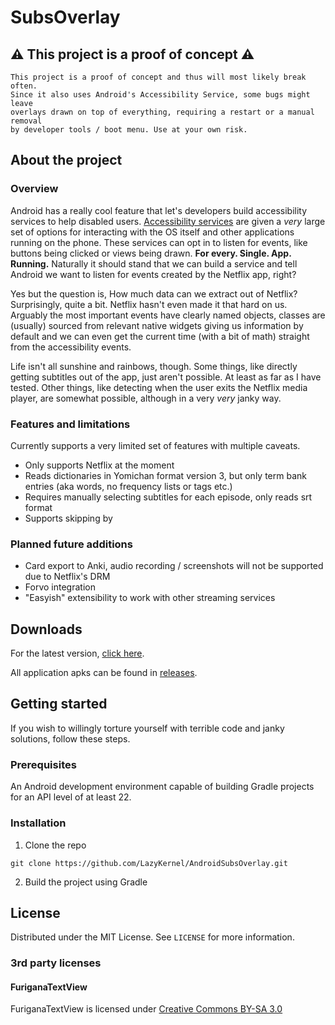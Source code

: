 # SubsOverlay

## :warning: This project is a proof of concept :warning:
```
This project is a proof of concept and thus will most likely break often. 
Since it also uses Android's Accessibility Service, some bugs might leave
overlays drawn on top of everything, requiring a restart or a manual removal
by developer tools / boot menu. Use at your own risk.
```

## About the project

### Overview
Android has a really cool feature that let's developers build accessibility services to help disabled users.
[Accessibility services](https://developer.android.com/reference/android/accessibilityservice/AccessibilityService) 
are given a *very* large set of options for interacting with the OS itself and other applications running on 
the phone. These services can opt in to listen for events, like buttons being clicked or views being drawn.
**For every. Single. App. Running.** Naturally it should stand that we can build a service and tell Android
we want to listen for events created by the Netflix app, right? 

Yes but the question is, How much data can we extract out of Netflix? Surprisingly, quite a bit. Netflix 
hasn't even made it that hard on us. Arguably the most important events have clearly named objects, classes 
are (usually) sourced from relevant native widgets giving us information by default and we can even get the 
current time (with a bit of math) straight from the accessibility events.

Life isn't all sunshine and rainbows, though. Some things, like directly getting subtitles out of the app,
just aren't possible. At least as far as I have tested. Other things, like detecting when the user exits
the Netflix media player, are somewhat possible, although in a very *very* janky way. 

### Features and limitations
Currently supports a very limited set of features with multiple caveats.

- Only supports Netflix at the moment
- Reads dictionaries in Yomichan format version 3, but only term bank entries 
  (aka words, no frequency lists or tags etc.)
- Requires manually selecting subtitles for each episode, only reads srt format
- Supports skipping by 

### Planned future additions
- Card export to Anki, audio recording / screenshots will not be supported due to Netflix's DRM
- Forvo integration
- "Easyish" extensibility to work with other streaming services

## Downloads
For the latest version, [click here](https://github.com/LazyKernel/AndroidSubsOverlay/releases/latest).

All application apks can be found in [releases](https://github.com/LazyKernel/AndroidSubsOverlay/releases).

## Getting started
If you wish to willingly torture yourself with terrible code and janky solutions, follow these steps.

### Prerequisites
An Android development environment capable of building Gradle projects for an API level of at least 22.

### Installation
1. Clone the repo
```
git clone https://github.com/LazyKernel/AndroidSubsOverlay.git
```

2. Build the project using Gradle

## License
Distributed under the MIT License. See `LICENSE` for more information.

### 3rd party licenses
#### FuriganaTextView
FuriganaTextView is licensed under [Creative Commons BY-SA 3.0](http://creativecommons.org/licenses/by-sa/3.0/)